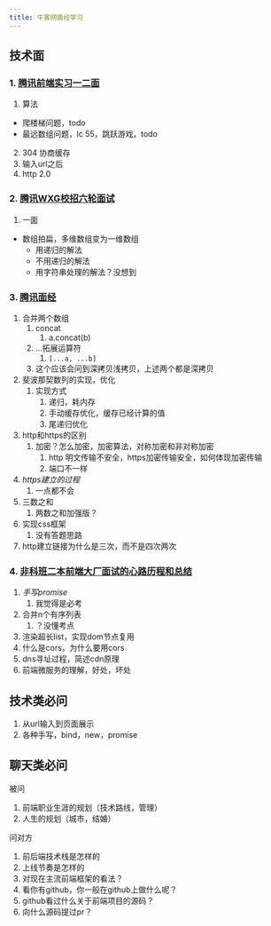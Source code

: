 ```yaml
---
title: 牛客网面经学习
---
```


## 技术面
### 1. [腾讯前端实习一二面](https://www.nowcoder.com/discuss/612789?type=2&order=3&pos=4&page=1&channel=-1&source_id=discuss_tag_nctrack)

1. 算法
 - 爬楼梯问题，todo
 - 最远数组问题，lc 55，跳跃游戏，todo
2. 304 协商缓存
3. 输入url之后
4. http 2.0

### 2. [腾讯WXG校招六轮面试](https://www.nowcoder.com/discuss/615276?type=2&order=3&pos=1&page=1&channel=-1&source_id=discuss_tag_nctrack)

1. 一面
 - 数组拍扁，多维数组变为一维数组
    - 用递归的解法
    - 不用递归的解法
    - 用字符串处理的解法？没想到
    
### 3. [腾讯面经](https://juejin.cn/post/6844903853788233741)
1. 合并两个数组
   1. concat
      1. a.concat(b)
   2. ...拓展运算符
      1. `[...a, ...b]`
   3. 这个应该会问到深拷贝浅拷贝，上述两个都是深拷贝
2. 斐波那契数列的实现，优化
   1. 实现方式
      1. 递归，耗内存
      2. 手动缓存优化，缓存已经计算的值
      3. 尾递归优化
3. http和https的区别
   1. 加密？怎么加密，加密算法，对称加密和非对称加密
      1. http 明文传输不安全，https加密传输安全，如何体现加密传输
      2. 端口不一样
4. *https建立的过程*
   1. 一点都不会
5. 三数之和
   1. 两数之和加强版？
6. 实现css框架
   1. 没有答题思路
7. http建立链接为什么是三次，而不是四次两次

### 4. [非科班二本前端大厂面试的心路历程和总结](https://juejin.cn/post/6844904111150727181)
1. *手写promise*
   1. 我觉得是必考
2. 合并n个有序列表
   1. ？没懂考点
3. 渲染超长list，实现dom节点复用
4. 什么是cors，为什么要用cors
5. dns寻址过程，简述cdn原理
6. 前端微服务的理解，好处，坏处

## 技术类必问
1. 从url输入到页面展示
2. 各种手写，bind，new，promise
## 聊天类必问
被问 

1. 前端职业生涯的规划（技术路线，管理）
2. 人生的规划（城市，结婚）

问对方

1. 前后端技术栈是怎样的
2. 上线节奏是怎样的
3. 对现在主流前端框架的看法？
4. 看你有github，你一般在github上做什么呢？ 
5. github看过什么关于前端项目的源码？ 
6. 向什么源码提过pr？


